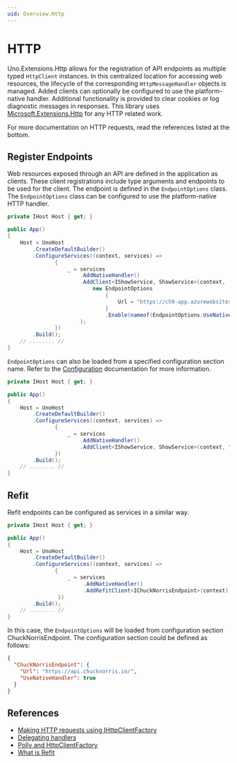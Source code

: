 ```yaml
---
uid: Overview.Http
---
```

# HTTP

Uno.Extensions.Http allows for the registration of API endpoints as multiple typed `HttpClient` instances. In this centralized location for accessing web resources, the lifecycle of the corresponding `HttpMessageHandler` objects is managed. Added clients can optionally be configured to use the platform-native handler. Additional functionality is provided to clear cookies or log diagnostic messages in responses. This library uses [Microsoft.Extensions.Http](https://www.nuget.org/packages/Microsoft.Extensions.Http) for any HTTP related work.

For more documentation on HTTP requests, read the references listed at the bottom.

## Register Endpoints

Web resources exposed through an API are defined in the application as clients. These client registrations include type arguments and endpoints to be used for the client. The endpoint is defined in the `EndpointOptions` class. The `EndpointOptions` class can be configured to use the platform-native HTTP handler. 

```csharp
private IHost Host { get; }

public App()
{
    Host = UnoHost
        .CreateDefaultBuilder()
        .ConfigureServices((context, services) =>
			   {
				   _ = services
    				   .AddNativeHandler()
    				   .AddClient<IShowService, ShowService>(context,
						   new EndpointOptions
							   {
								   Url = "https://ch9-app.azurewebsites.net/"
							   }
							   .Enable(nameof(EndpointOptions.UseNativeHandler))
					   );
			   })
        .Build();
    // ........ //
}
```

`EndpointOptions` can also be loaded from a specified configuration section name. Refer to the [Configuration](xref:Overview.Configuration) documentation for more information.

```csharp
private IHost Host { get; }

public App()
{
    Host = UnoHost
        .CreateDefaultBuilder()
        .ConfigureServices((context, services) =>
			   {
				   _ = services
    				   .AddNativeHandler()
    				   .AddClient<IShowService, ShowService>(context, "configsectionname");
			   })
        .Build();
    // ........ //
}
```

## Refit

Refit endpoints can be configured as services in a similar way. 

```csharp
private IHost Host { get; }

public App()
{
    Host = UnoHost
        .CreateDefaultBuilder()
        .ConfigureServices((context, services) =>
			   {
				   _ = services
    				    .AddNativeHandler()
    			        .AddRefitClient<IChuckNorrisEndpoint>(context);
                })
        .Build();
    // ........ //
}
```

In this case, the `EndpointOptions` will be loaded from configuration section ChuckNorrisEndpoint. The configuration section could be defined as follows:

```json
{
  "ChuckNorrisEndpoint": {
	"Url": "https://api.chucknorris.io/",
	"UseNativeHandler": true
  }
}
```


## References
- [Making HTTP requests using IHttpClientFactory](https://docs.microsoft.com/en-us/aspnet/core/fundamentals/http-requests?view=aspnetcore-3.0)
- [Delegating handlers](https://docs.microsoft.com/en-us/aspnet/web-api/overview/advanced/http-message-handlers)
- [Polly and HttpClientFactory](https://github.com/App-vNext/Polly/wiki/Polly-and-HttpClientFactory)
- [What is Refit](https://github.com/reactiveui/refit)
